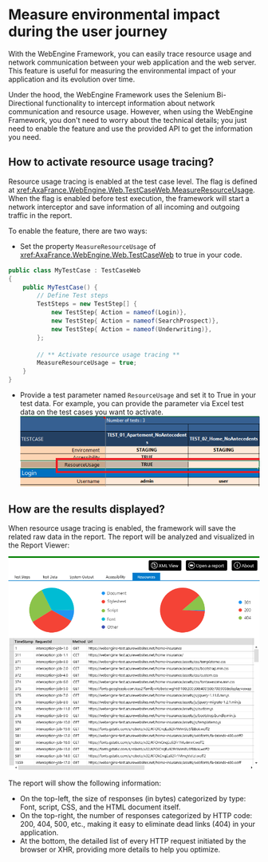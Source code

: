 # Measure environmental impact during the user journey

With the WebEngine Framework, you can easily trace resource usage and network communication between your web application and the
web server. This feature is useful for measuring the environmental impact of your application and its evolution over time.

Under the hood, the WebEngine Framework uses the Selenium Bi-Directional functionality to intercept information about network
communication and resource usage. However, when using the WebEngine Framework, you don't need to worry about the technical
details; you just need to enable the feature and use the provided API to get the information you need.


## How to activate resource usage tracing?

Resource usage tracing is enabled at the test case level. The flag is defined at
<xref:AxaFrance.WebEngine.Web.TestCaseWeb.MeasureResourceUsage>. When the flag is enabled before test execution, the framework
will start a network interceptor and save information of all incoming and outgoing traffic in the report.

To enable the feature, there are two ways:

 * Set the property `MeasureResourceUsage` of <xref:AxaFrance.WebEngine.Web.TestCaseWeb> to true in your code.
   
```csharp
public class MyTestCase : TestCaseWeb
{
    public MyTestCase() {            
        // Define Test steps 
        TestSteps = new TestStep[] {
            new TestStep{ Action = nameof(Login)},
            new TestStep{ Action = nameof(SearchProspect)},
            new TestStep{ Action = nameof(Underwriting)},
        };

        // ** Activate resource usage tracing **
        MeasureResourceUsage = true;
    }
}
```

 * Provide a test parameter named `ResourceUsage` and set it to True in your test data.
For example, you can provide the parameter via Excel test data on the test cases you want to activate. 
![Resource Usage](../images/resource-usage.png)


## How are the results displayed?

When resource usage tracing is enabled, the framework will save the related raw data in the report. The report will be analyzed
and visualized in the Report Viewer:

![Resource Usage Report](../images/resource-usage-report.png)

The report will show the following information:

 * On the top-left, the size of responses (in bytes) categorized by type: Font, script, CSS, and the HTML document itself.
 * On the top-right, the number of responses categorized by HTTP code: 200, 404, 500, etc., making it easy to eliminate dead links
   (404) in your application.
 * At the bottom, the detailed list of every HTTP request initiated by the browser or XHR, providing more details to help you
   optimize.